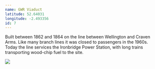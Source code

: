 ```yaml
---
name: GWR Viaduct
latitude: 52.64031
longitude: -2.493356
id: 7
---
```


Built between 1862 and 1864 on the line between Wellington and Craven Arms. Like many branch lines it was closed to passengers in the 1960s. Today the line services the Ironbridge Power Station, with long trains transporting wood-chip fuel to the site.

![](/images/historic-photos/aerial_view2.jpg "")
